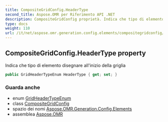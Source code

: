 ```yaml
---
title: CompositeGridConfig.HeaderType
second_title: Aspose.OMR per Riferimento API .NET
description: CompositeGridConfig proprietà. Indica che tipo di elemento disegnare allinizio della griglia
type: docs
weight: 110
url: /it/net/aspose.omr.generation.config.elements/compositegridconfig/headertype/
---
```

## CompositeGridConfig.HeaderType property

Indica che tipo di elemento disegnare all'inizio della griglia

```csharp
public GridHeaderTypeEnum HeaderType { get; set; }
```

### Guarda anche

* enum [GridHeaderTypeEnum](../../../aspose.omr.generation.config.enums/gridheadertypeenum/)
* class [CompositeGridConfig](../)
* spazio dei nomi [Aspose.OMR.Generation.Config.Elements](../../compositegridconfig/)
* assemblea [Aspose.OMR](../../../)


